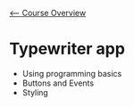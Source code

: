 [<-- Course Overview](../../1-Overview/overview.md)
# Typewriter app
* Using programming basics
* Buttons and Events
* Styling